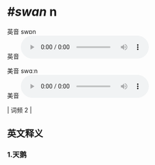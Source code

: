 # ***\#swan*** n
英音 swɒn  
英音
<audio src="./media/swan1.aac" controls="controls"></audio>

美音 swɑːn  
美音
<audio src="./media/swan2.aac" controls="controls"></audio>



| 词频 2 |  

英文释义
---
### 1.**天鹅**  


